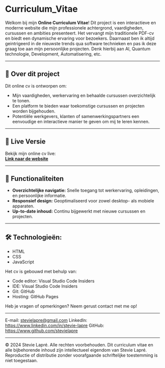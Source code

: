 # Curriculum_Vitae

Welkom bij mijn **Online Curriculum Vitae**! Dit project is een interactieve en moderne website die mijn professionele achtergrond, vaardigheden, cursussen en ambities presenteert. Het vervangt mijn traditionele PDF-cv en biedt een dynamische ervaring voor bezoekers.
Daarnaast ben ik altijd geintrigeerd in de nieuwste trends qua software technieken en pas ik deze graag toe aan mijn persoonlijke projecten.
Denk hierbij aan AI, Quantum technologie, Development, Automatisering, etc.

---

## 📖 Over dit project

Dit online cv is ontworpen om:
- Mijn vaardigheden, werkervaring en behaalde cursussen overzichtelijk te tonen.
- Een platform te bieden waar toekomstige cursussen en projecten worden bijgehouden.
- Potentiële werkgevers, klanten of samenwerkingspartners een eenvoudige en interactieve manier te geven om mij te leren kennen.

---

## 🚀 Live Versie

Bekijk mijn online cv live:  
**[Link naar de website](https://voorbeeldwebsite.com)**

---

## 🎨 Functionaliteiten

- **Overzichtelijke navigatie:** Snelle toegang tot werkervaring, opleidingen, en persoonlijke informatie.
- **Responsief design:** Geoptimaliseerd voor zowel desktop- als mobiele apparaten.
- **Up-to-date inhoud:** Continu bijgewerkt met nieuwe cursussen en projecten.

---

## 🛠️ Technologieën:
 - HTML
 - CSS
 - JavaScript

Het cv is gebouwd met behulp van:
 - Code editor: Visual Studio Code Insiders
 - IDE: Visual Studio Code Insiders
 - Git: GitHub
 - Hosting: GitHub Pages


Heb je vragen of opmerkingen? Neem gerust contact met me op!

---
E-mail: stevielapre@gmail.com
LinkedIn: https://www.linkedin.com/in/stevie-lapre
GitHub: https://www.github.com/stevielapre

---
© 2024 Stevie Lapré. Alle rechten voorbehouden.
Dit curriculum vitae en alle bijbehorende inhoud zijn intellectueel eigendom van Stevie Lapré. 
Reproductie of distributie zonder voorafgaande schriftelijke toestemming is niet toegestaan.